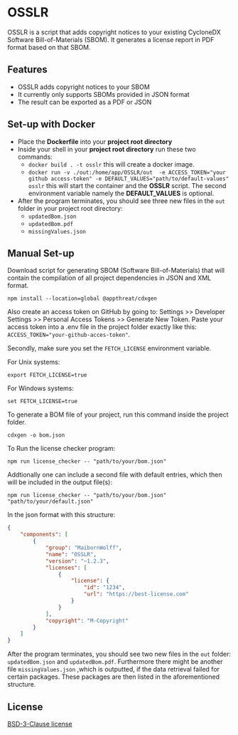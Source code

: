 # OSSLR

OSSLR is a script that adds copyright notices to your existing CycloneDX Software Bill-of-Materials (SBOM). It generates a license report in PDF format based on that SBOM.

## Features

- OSSLR adds copyright notices to your SBOM
- It currently only supports SBOMs provided in JSON format
- The result can be exported as a PDF or JSON

## Set-up with Docker

- Place the **Dockerfile** into your **project root directory**
- Inside your shell in your **project root directory** run these two commands:
  - ```docker build . -t osslr``` this will create a docker image.
  - ```docker run -v ./out:/home/app/OSSLR/out  -e ACCESS_TOKEN="your github access-token" -e DEFAULT_VALUES="path/to/default-values" osslr``` this will start the container and the **OSSLR** script. The second environment variable namely the **DEFAULT_VALUES** is optional.
- After the program terminates, you should see three new files in the ```out``` folder in your project root directory:
  - ```updatedBom.json```
  - ```updatedBom.pdf```
  - ```missingValues.json``` 

<!--- Alternatively you can clone the OSSLR image from docker hub _-->

## Manual Set-up

Download script for generating SBOM (Software Bill-of-Materials) that will contain the compilation of all project dependencies in JSON and XML format.

```
npm install --location=global @appthreat/cdxgen
```

Also create an access token on GitHub by going to: Settings >> Developer Settings >> Personal Access Tokens >> Generate New Token. Paste your access token into a .env file in the project folder exactly like this: ```ACCESS_TOKEN="your-github-acces-token"```.

Secondly, make sure you set the ```FETCH_LICENSE```  environment variable.

For Unix systems:
```
export FETCH_LICENSE=true
```
For Windows systems:
```
set FETCH_LICENSE=true
```

To generate a BOM file of your project, run this command inside the project folder.

```
cdxgen -o bom.json
```
To Run the license checker program:

```
npm run license_checker -- "path/to/your/bom.json"
```

Addtionally one can include a second file with default entries, which then will be included in the output file(s):


```
npm run license_checker -- "path/to/your/bom.json" "path/to/your/default.json"
```

In the json format with this structure:
```json
{
    "components": [
        {
            "group": "MaibornWolff",
            "name": "OSSLR",
            "version": "~1.2.3",
            "licenses": [
                {
                    "license": {
                        "id": "1234",
                        "url": "https://best-license.com"
                    }
                }
            ],
            "copyright": "M-Copyright"
        }
    ]
}

```


After the program terminates, you should see two new files in the ```out``` folder: ```updatedBom.json``` and ```updatedBom.pdf```. Furthermore there might be another file ```missingValues.json``` ,which is outputted, if the data retrieval failed for certain packages. These packages are then listed in the aforementioned structure.

## License

[BSD-3-Clause license](https://github.com/MaibornWolff/OSSLR/blob/develop/LICENSE)
